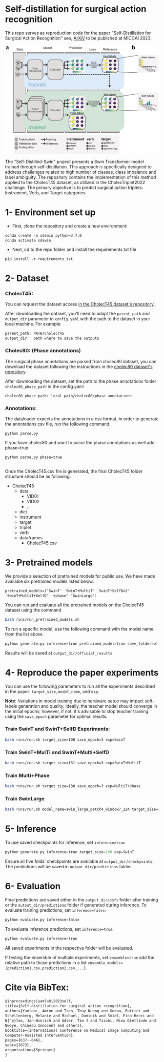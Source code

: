 # Self-distillation for surgical action recognition

This repo serves as reproduction code for the paper "Self-Distillation for Surgical Action Recognition" see, [ArXiV](https://arxiv.org/abs/2303.12915) to be published at MICCAI 2023.

![](./figures/concept_overview.png)

<!-- <p align="center">
  <img src="./figures/concept_overview.png" alt="Figure">
</p> -->

The "Self-Distilled-Swin" project presents a Swin Transformer model trained through self-distillation. This approach is specifically designed to address challenges related to high number of classes, class imbalance and label ambiguity. The repository contains the implementation of this method applied to the CholecT45 dataset, as utilized in the CholecTriplet2022 challenge. The primary objective is to predict surgical action triplets: Instrument, Verb, and Target categories.

# 1- Environment set up

* First, clone the repository and create a new environment:
```
conda create -n sdswin python=3.7.0
conda activate sdswin
```
* Next, cd to the repo folder and install the requirements.txt file
```
pip install -r requirements.txt
```


# 2- Dataset
### **CholecT45:** 
You can request the dataset access [in the CholecT45 dataset's repository](https://github.com/CAMMA-public/cholect45).


After downloading the dataset, you'll need to adapt the `parent_path` and `output_dir` parameter in `config.yaml` with the path to the dataset in your local machine. For example:

```
parent_path: PATH/CholecT45
output_dir:  path where to save the outputs
```


### **Cholec80:** (Phase annotations)
The surgical phase annotations are parsed from cholec80 dataset, you can download the dataset following the instructions in the [cholec80 dataset's repository](https://github.com/CAMMA-public/TF-Cholec80).

After downloading the dataset, set the path to the phase annotations folder `cholec80_phase_path` in the config.yaml

```
cholec80_phase_path: local_path/cholec80/phase_annotations
```

### **Annotations:** 
The dataloader expects the annotations in a csv format, in order to generate the annotations csv file, run the following command.

```
python parse.py
```

If you have cholec80 and want to parse the phase annotations as well add phase=true

```
python parse.py phase=true
    
```


Once the CholecT45.csv file is generated, the final CholecT45 folder structure should be as following:
- CholecT45
  - data
    - VID01
    - VID02
    - ...
  - dict
  - instrument
  - target
  - triplet
  - verb
  - dataframes
    - CholecT45.csv


# 3- Pretrained models
We provide a selection of pretrained models for public use. We have made available six pretrained models listed below:
```
pretrained_models=('SwinT' 'SwinT+MultiT' 'SwinT+SelfDv2' 'SwinT+MultiT+SelfD' '+phase' 'SwinLarge')
```

You can run and evaluate all the pretrained models on the CholecT45 dataset using the command
```bash
bash runs/run_pretrained_models.sh
```

To run a specific model, use the following command with the model name from the list above

```python
python generate.py inference=true pretrained_model=true save_folder=official_results exp=model_name_from_the_list
```
Results will be saved at `output_dir/official_results`

# 4- Reproduce the paper experiments


You can use the following parameters to run all the experiments described in the paper: `target_size`, `model_name`, and `exp`.

**Note:** Variations in model training due to hardware setup may impact soft-labels generation and quality. Ideally, the teacher model should converge in the initial epochs; however, if not, it's advisable to stop teacher training using the `save_epoch` parameter for optimal results.

### Train SwinT and SwinT+SelfD Experiments:
```bash
bash runs/run.sh target_size=100 save_epoch=3 exp=SwinT

```
### Train SwinT+MulTi and SwinT+Multi+SelfD
```bash
bash runs/run.sh target_size=131 save_epoch=3 exp=SwinT+MultiT
```
### Train Multi+Phase
```bash
bash runs/run.sh target_size=138 save_epoch=3 exp=MultiT+phase
```
### Train SwinLarge
```bash
bash runs/run.sh model_name=swin_large_patch4_window7_224 target_size=131 save_epoch=3 exp=SwinLarge
```


# 5- Inference
To use saved checkpoints for inference, set `inference=true`
```python
python generate.py inference=true target_size=100 exp=SwinT
```

Ensure all five folds' checkpoints are available at `output_dir/checkpoints`. The predictions will be saved in `output_dir/predictions` folder.


# 6- Evaluation
Final predictions are saved either in the `output_dir/oofs` folder after training or the `output_dir/predictions` folder if generated during inference. To evaluate training predictions, set `inference=false`:



```python
python evaluate.py inference=false
```
To evaluate inference predictions, set `inference=true`
```python
python evaluate.py inference=true
```
All saved experiments in the respective folder will be evaluated.

If testing the ensemble of multiple experiments, set `ensemble=true` add the relative path to those predictions in a list `ensemble_models=[prediction1.csv,prediction2.csv,...]`


# Cite via BibTex:

```
@inproceedings{yamlahi2023self,
title={Self-distillation for surgical action recognition},
author={Yamlahi, Amine and Tran, Thuy Nuong and Godau, Patrick and Schellenberg, Melanie and Michael, Dominik and Smidt, Finn-Henri and N{"o}lke, Jan-Hinrich and Adler, Tim J and Tizabi, Minu Dietlinde and Nwoye, Chinedu Innocent and others},
booktitle={International Conference on Medical Image Computing and Computer-Assisted Intervention},
pages={637--646},
year={2023},
organization={Springer}
}
```